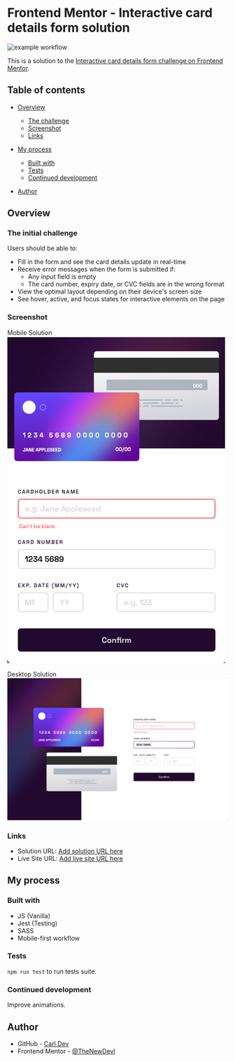 # Frontend Mentor - Interactive card details form solution

![example workflow](https://github.com/TheNewDevl/fem-card-form/actions/workflows/node.js.yml/badge.svg)

This is a solution to the [Interactive card details form challenge on Frontend Mentor](https://www.frontendmentor.io/challenges/interactive-card-details-form-XpS8cKZDWw).

## Table of contents

- [Overview](#overview)
  - [The challenge](#the-challenge)
  - [Screenshot](#screenshot)
  - [Links](#links)
- [My process](#my-process)

  - [Built with](#built-with)
  - [Tests](#what-i-learned)
  - [Continued development](#continued-development)

- [Author](#author)

## Overview

### The initial challenge

Users should be able to:

- Fill in the form and see the card details update in real-time
- Receive error messages when the form is submitted if:
  - Any input field is empty
  - The card number, expiry date, or CVC fields are in the wrong format
- View the optimal layout depending on their device's screen size
- See hover, active, and focus states for interactive elements on the page

### Screenshot

Mobile Solution
![](./images/solution-mobile.png)

Desktop Solution
![](./images/solution-desktop.png)

### Links

- Solution URL: [Add solution URL here](https://github.com/TheNewDevl/fem-card-form)
- Live Site URL: [Add live site URL here](https://thenewdevl.github.io/fem-card-form/)

## My process

### Built with

- JS (Vanilla)
- Jest (Testing)
- SASS
- Mobile-first workflow

### Tests

`npm run test` to run tests suite.

### Continued development

Improve animations.

## Author

- GitHub - [Carl Dev](https://github.com/TheNewDevl)
- Frontend Mentor - [@TheNewDevl](https://www.frontendmentor.io/profile/TheNewDevl)
